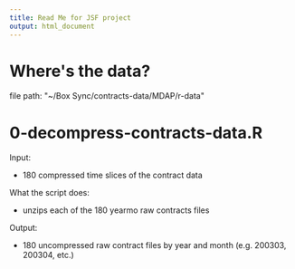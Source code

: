 ```yaml
---
title: Read Me for JSF project
output: html_document
---
```


# Where's the data?
file path: "~/Box Sync/contracts-data/MDAP/r-data"

# 0-decompress-contracts-data.R

Input:
- 180 compressed time slices of the contract data

What the script does:
- unzips each of the 180 yearmo raw contracts files

Output:
- 180 uncompressed raw contract files by year and month (e.g. 200303, 200304, etc.)

